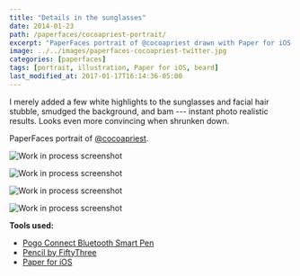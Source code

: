 ```yaml
---
title: "Details in the sunglasses"
date: 2014-01-23
path: /paperfaces/cocoapriest-portrait/
excerpt: "PaperFaces portrait of @cocoapriest drawn with Paper for iOS on an iPad."
image: ../../images/paperfaces-cocoapriest-twitter.jpg
categories: [paperfaces]
tags: [portrait, illustration, Paper for iOS, beard]
last_modified_at: 2017-01-17T16:14:36-05:00
---
```


I merely added a few white highlights to the sunglasses and facial hair stubble, smudged the background, and bam --- instant photo realistic results. Looks even more convincing when shrunken down.

PaperFaces portrait of [@cocoapriest](https://twitter.com/cocoapriest).

![Work in process screenshot](../../images/paperfaces-cocoapriest-process-1-lg.jpg)

![Work in process screenshot](../../images/paperfaces-cocoapriest-process-2-lg.jpg)

![Work in process screenshot](../../images/paperfaces-cocoapriest-process-3-lg.jpg)

![Work in process screenshot](../../images/paperfaces-cocoapriest-process-4-lg.jpg)

**Tools used:**

- [Pogo Connect Bluetooth Smart Pen](https://www.amazon.com/gp/product/B009K448L4/ref=as_li_ss_tl?ie=UTF8&camp=1789&creative=390957&creativeASIN=B009K448L4&linkCode=as2&tag=mademist-20)
- [Pencil by FiftyThree](https://amzn.to/35tCkJW)
- [Paper for iOS](https://paper.bywetransfer.com/)
